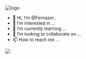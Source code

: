 ![logo](https://user-images.githubusercontent.com/84453406/133550342-c513e085-6dde-4cd8-bfc3-4d5b5692c243.jpeg)
- 👋 Hi, I’m @Fernazer..
- 👀 I’m interested in ...
- 🌱 I’m currently learning ...
- 💞️ I’m looking to collaborate on ...
- 📫 How to reach me ...

<!---
Fernazer/Fernazer is a ✨ special ✨ repository because its `README.md` (this file) appears on your GitHub profile.
You can click the Preview link to take a look at your changes.
--->
<p align="left">
  <a href="https://wa.me/6281328139682" alt="WhatsApp">
  <img src="https://img.shields.io/badge/-WhatsApp-25d366?style=flat-square&labelColor=25d366&logo=whatsapp&logoColor=white&link=https://wa.me/6281328139682"/></a>
